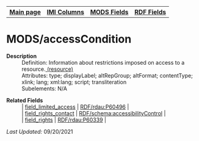 <!DOCTYPE html>
<html>

<body>
<table style="width:100%">
  <tr>
    <th><a href="index.md">Main page</a></th>
	<th><a href="IMI.md">IMI Columns</a></th>
    <th><a href="MODS.md">MODS Fields</a></th>
    <th><a href="RDF.md">RDF Fields</a></th>
  </tr>
</table>



<h1>MODS/accessCondition</h1>
<dl>
  <dt><b>Description</b></dt>
  <dd>Definition: Information about restrictions imposed on access to a resource.<a href="https://www.loc.gov/standards/mods/userguide/accesscondition.html"> (resource) </a></dd>
  <dd>Attributes:  type; displayLabel; altRepGroup; altFormat; contentType; xlink; lang; xml:lang; script; transliteration</dd>
  <dd>Subelements:  N/A</dd>
</dl>
<dl>
	<dt><b>Related Fields</b></dt>
			<dd> | <a href="field_limited_access.md">field_limited_access</a> | <a href="rdf.rdau.p60496.md">RDF/rdau:P60496</a> | </dd>
			<dd> | <a href="field_rights_contact.md">field_rights_contact</a> | <a href="rdf.schema.accessibilityControl.md">RDF/schema:accessibilityControl</a> | </dd>
			<dd> | <a href="field_rights.md">field_rights</a> | <a href="rdf.rdau.P60339.md">RDF/rdau:P60339</a> | </dd>
</dl>
<p><i>Last Updated: </i>09/20/2021</p>
</body>
</html>